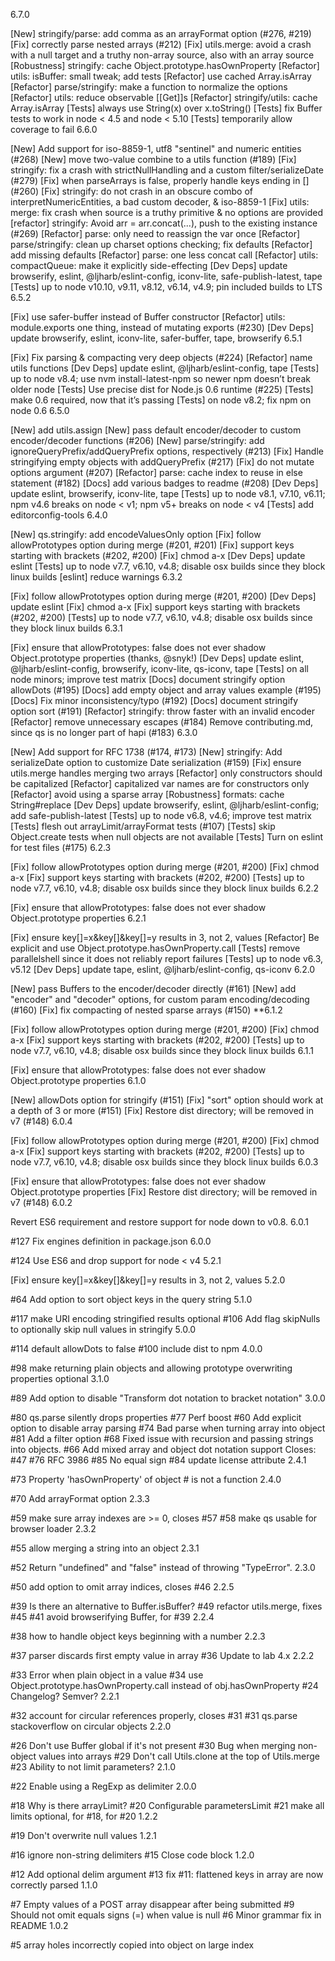 6.7.0

[New] stringify/parse: add comma as an arrayFormat option (#276, #219)
[Fix] correctly parse nested arrays (#212)
[Fix] utils.merge: avoid a crash with a null target and a truthy non-array source, also with an array source
[Robustness] stringify: cache Object.prototype.hasOwnProperty
[Refactor] utils: isBuffer: small tweak; add tests
[Refactor] use cached Array.isArray
[Refactor] parse/stringify: make a function to normalize the options
[Refactor] utils: reduce observable [[Get]]s
[Refactor] stringify/utils: cache Array.isArray
[Tests] always use String(x) over x.toString()
[Tests] fix Buffer tests to work in node < 4.5 and node < 5.10
[Tests] temporarily allow coverage to fail
6.6.0

[New] Add support for iso-8859-1, utf8 "sentinel" and numeric entities (#268)
[New] move two-value combine to a utils function (#189)
[Fix] stringify: fix a crash with strictNullHandling and a custom filter/serializeDate (#279)
[Fix] when parseArrays is false, properly handle keys ending in [] (#260)
[Fix] stringify: do not crash in an obscure combo of interpretNumericEntities, a bad custom decoder, & iso-8859-1
[Fix] utils: merge: fix crash when source is a truthy primitive & no options are provided
[refactor] stringify: Avoid arr = arr.concat(...), push to the existing instance (#269)
[Refactor] parse: only need to reassign the var once
[Refactor] parse/stringify: clean up charset options checking; fix defaults
[Refactor] add missing defaults
[Refactor] parse: one less concat call
[Refactor] utils: compactQueue: make it explicitly side-effecting
[Dev Deps] update browserify, eslint, @ljharb/eslint-config, iconv-lite, safe-publish-latest, tape
[Tests] up to node v10.10, v9.11, v8.12, v6.14, v4.9; pin included builds to LTS
6.5.2

[Fix] use safer-buffer instead of Buffer constructor
[Refactor] utils: module.exports one thing, instead of mutating exports (#230)
[Dev Deps] update browserify, eslint, iconv-lite, safer-buffer, tape, browserify
6.5.1

[Fix] Fix parsing & compacting very deep objects (#224)
[Refactor] name utils functions
[Dev Deps] update eslint, @ljharb/eslint-config, tape
[Tests] up to node v8.4; use nvm install-latest-npm so newer npm doesn’t break older node
[Tests] Use precise dist for Node.js 0.6 runtime (#225)
[Tests] make 0.6 required, now that it’s passing
[Tests] on node v8.2; fix npm on node 0.6
6.5.0

[New] add utils.assign
[New] pass default encoder/decoder to custom encoder/decoder functions (#206)
[New] parse/stringify: add ignoreQueryPrefix/addQueryPrefix options, respectively (#213)
[Fix] Handle stringifying empty objects with addQueryPrefix (#217)
[Fix] do not mutate options argument (#207)
[Refactor] parse: cache index to reuse in else statement (#182)
[Docs] add various badges to readme (#208)
[Dev Deps] update eslint, browserify, iconv-lite, tape
[Tests] up to node v8.1, v7.10, v6.11; npm v4.6 breaks on node < v1; npm v5+ breaks on node < v4
[Tests] add editorconfig-tools
6.4.0

[New] qs.stringify: add encodeValuesOnly option
[Fix] follow allowPrototypes option during merge (#201, #201)
[Fix] support keys starting with brackets (#202, #200)
[Fix] chmod a-x
[Dev Deps] update eslint
[Tests] up to node v7.7, v6.10, v4.8; disable osx builds since they block linux builds
[eslint] reduce warnings
6.3.2

[Fix] follow allowPrototypes option during merge (#201, #200)
[Dev Deps] update eslint
[Fix] chmod a-x
[Fix] support keys starting with brackets (#202, #200)
[Tests] up to node v7.7, v6.10, v4.8; disable osx builds since they block linux builds
6.3.1

[Fix] ensure that allowPrototypes: false does not ever shadow Object.prototype properties (thanks, @snyk!)
[Dev Deps] update eslint, @ljharb/eslint-config, browserify, iconv-lite, qs-iconv, tape
[Tests] on all node minors; improve test matrix
[Docs] document stringify option allowDots (#195)
[Docs] add empty object and array values example (#195)
[Docs] Fix minor inconsistency/typo (#192)
[Docs] document stringify option sort (#191)
[Refactor] stringify: throw faster with an invalid encoder
[Refactor] remove unnecessary escapes (#184)
Remove contributing.md, since qs is no longer part of hapi (#183)
6.3.0

[New] Add support for RFC 1738 (#174, #173)
[New] stringify: Add serializeDate option to customize Date serialization (#159)
[Fix] ensure utils.merge handles merging two arrays
[Refactor] only constructors should be capitalized
[Refactor] capitalized var names are for constructors only
[Refactor] avoid using a sparse array
[Robustness] formats: cache String#replace
[Dev Deps] update browserify, eslint, @ljharb/eslint-config; add safe-publish-latest
[Tests] up to node v6.8, v4.6; improve test matrix
[Tests] flesh out arrayLimit/arrayFormat tests (#107)
[Tests] skip Object.create tests when null objects are not available
[Tests] Turn on eslint for test files (#175)
6.2.3

[Fix] follow allowPrototypes option during merge (#201, #200)
[Fix] chmod a-x
[Fix] support keys starting with brackets (#202, #200)
[Tests] up to node v7.7, v6.10, v4.8; disable osx builds since they block linux builds
6.2.2

[Fix] ensure that allowPrototypes: false does not ever shadow Object.prototype properties
6.2.1

[Fix] ensure key[]=x&key[]&key[]=y results in 3, not 2, values
[Refactor] Be explicit and use Object.prototype.hasOwnProperty.call
[Tests] remove parallelshell since it does not reliably report failures
[Tests] up to node v6.3, v5.12
[Dev Deps] update tape, eslint, @ljharb/eslint-config, qs-iconv
6.2.0

[New] pass Buffers to the encoder/decoder directly (#161)
[New] add "encoder" and "decoder" options, for custom param encoding/decoding (#160)
[Fix] fix compacting of nested sparse arrays (#150)
**6.1.2

[Fix] follow allowPrototypes option during merge (#201, #200)
[Fix] chmod a-x
[Fix] support keys starting with brackets (#202, #200)
[Tests] up to node v7.7, v6.10, v4.8; disable osx builds since they block linux builds
6.1.1

[Fix] ensure that allowPrototypes: false does not ever shadow Object.prototype properties
6.1.0

[New] allowDots option for stringify (#151)
[Fix] "sort" option should work at a depth of 3 or more (#151)
[Fix] Restore dist directory; will be removed in v7 (#148)
6.0.4

[Fix] follow allowPrototypes option during merge (#201, #200)
[Fix] chmod a-x
[Fix] support keys starting with brackets (#202, #200)
[Tests] up to node v7.7, v6.10, v4.8; disable osx builds since they block linux builds
6.0.3

[Fix] ensure that allowPrototypes: false does not ever shadow Object.prototype properties
[Fix] Restore dist directory; will be removed in v7 (#148)
6.0.2

Revert ES6 requirement and restore support for node down to v0.8.
6.0.1

#127 Fix engines definition in package.json
6.0.0

#124 Use ES6 and drop support for node < v4
5.2.1

[Fix] ensure key[]=x&key[]&key[]=y results in 3, not 2, values
5.2.0

#64 Add option to sort object keys in the query string
5.1.0

#117 make URI encoding stringified results optional
#106 Add flag skipNulls to optionally skip null values in stringify
5.0.0

#114 default allowDots to false
#100 include dist to npm
4.0.0

#98 make returning plain objects and allowing prototype overwriting properties optional
3.1.0

#89 Add option to disable "Transform dot notation to bracket notation"
3.0.0

#80 qs.parse silently drops properties
#77 Perf boost
#60 Add explicit option to disable array parsing
#74 Bad parse when turning array into object
#81 Add a filter option
#68 Fixed issue with recursion and passing strings into objects.
#66 Add mixed array and object dot notation support Closes: #47
#76 RFC 3986
#85 No equal sign
#84 update license attribute
2.4.1

#73 Property 'hasOwnProperty' of object # is not a function
2.4.0

#70 Add arrayFormat option
2.3.3

#59 make sure array indexes are >= 0, closes #57
#58 make qs usable for browser loader
2.3.2

#55 allow merging a string into an object
2.3.1

#52 Return "undefined" and "false" instead of throwing "TypeError".
2.3.0

#50 add option to omit array indices, closes #46
2.2.5

#39 Is there an alternative to Buffer.isBuffer?
#49 refactor utils.merge, fixes #45
#41 avoid browserifying Buffer, for #39
2.2.4

#38 how to handle object keys beginning with a number
2.2.3

#37 parser discards first empty value in array
#36 Update to lab 4.x
2.2.2

#33 Error when plain object in a value
#34 use Object.prototype.hasOwnProperty.call instead of obj.hasOwnProperty
#24 Changelog? Semver?
2.2.1

#32 account for circular references properly, closes #31
#31 qs.parse stackoverflow on circular objects
2.2.0

#26 Don't use Buffer global if it's not present
#30 Bug when merging non-object values into arrays
#29 Don't call Utils.clone at the top of Utils.merge
#23 Ability to not limit parameters?
2.1.0

#22 Enable using a RegExp as delimiter
2.0.0

#18 Why is there arrayLimit?
#20 Configurable parametersLimit
#21 make all limits optional, for #18, for #20
1.2.2

#19 Don't overwrite null values
1.2.1

#16 ignore non-string delimiters
#15 Close code block
1.2.0

#12 Add optional delim argument
#13 fix #11: flattened keys in array are now correctly parsed
1.1.0

#7 Empty values of a POST array disappear after being submitted
#9 Should not omit equals signs (=) when value is null
#6 Minor grammar fix in README
1.0.2

#5 array holes incorrectly copied into object on large index
